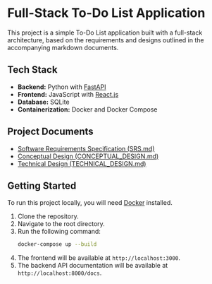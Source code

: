 # Full-Stack To-Do List Application

This project is a simple To-Do List application built with a full-stack architecture, based on the requirements and designs outlined in the accompanying markdown documents.

## Tech Stack

- **Backend:** Python with [FastAPI](https://fastapi.tiangolo.com/)
- **Frontend:** JavaScript with [React.js](https://reactjs.org/)
- **Database:** SQLite
- **Containerization:** Docker and Docker Compose

## Project Documents

- [Software Requirements Specification (SRS.md)](SRS.md)
- [Conceptual Design (CONCEPTUAL_DESIGN.md)](CONCEPTUAL_DESIGN.md)
- [Technical Design (TECHNICAL_DESIGN.md)](TECHNICAL_DESIGN.md)

## Getting Started

To run this project locally, you will need [Docker](https://www.docker.com/get-started) installed.

1. Clone the repository.
2. Navigate to the root directory.
3. Run the following command:
   ```bash
   docker-compose up --build
   ```
4. The frontend will be available at `http://localhost:3000`.
5. The backend API documentation will be available at `http://localhost:8000/docs`.

